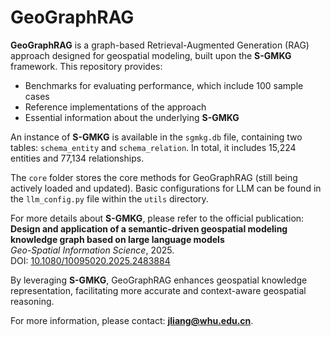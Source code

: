 # GeoGraphRAG

**GeoGraphRAG** is a graph-based Retrieval-Augmented Generation (RAG) approach designed for geospatial modeling, built upon the **S-GMKG** framework. This repository provides:

- Benchmarks for evaluating performance, which include 100 sample cases
- Reference implementations of the approach
- Essential information about the underlying **S-GMKG**

An instance of **S-GMKG** is available in the `sgmkg.db` file, containing two tables: `schema_entity` and `schema_relation`. In total, it includes 15,224 entities and 77,134 relationships.

The `core` folder stores the core methods for GeoGraphRAG (still being actively loaded and updated). Basic configurations for LLM can be found in the `llm_config.py` file within the `utils` directory.

For more details about **S-GMKG**, please refer to the official publication:  
**Design and application of a semantic-driven geospatial modeling knowledge graph based on large language models**  
*Geo-Spatial Information Science*, 2025.  
DOI: [10.1080/10095020.2025.2483884](https://doi.org/10.1080/10095020.2025.2483884)

By leveraging **S-GMKG**, GeoGraphRAG enhances geospatial knowledge representation, facilitating more accurate and context-aware geospatial reasoning.

For more information, please contact: **jliang@whu.edu.cn**.
